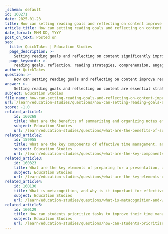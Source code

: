 ```yaml
---
_schema: default
id: 160271
date: 2025-01-23
title: How can setting reading goals and reflecting on content improve reading strategies?
article_title: How can setting reading goals and reflecting on content improve reading strategies?
date_format: MMM DD, YYYY
post_on_text: Posted on
seo:
  title: QuickTakes | Education Studies
  page_description: >-
    Setting reading goals and reflecting on content significantly improve reading strategies by enhancing comprehension, engagement, critical thinking, and academic performance.
  page_keywords: >-
    reading goals, reflection, reading strategies, comprehension, engagement, critical thinking, academic performance, cognitive strategies, collaboration, skill development
author: QuickTakes
question: >-
    How can setting reading goals and reflecting on content improve reading strategies?
answer: >-
    Setting reading goals and reflecting on content are essential strategies that can significantly enhance reading comprehension and overall reading effectiveness. Here’s how these practices contribute to improved reading strategies:\n\n1. **Purposeful Reading**: Establishing specific reading goals helps to create a clear purpose for reading. When students know what they are looking for—be it understanding a concept, gathering information for a project, or preparing for an exam—they are more likely to stay focused and engaged. This targeted approach reduces the likelihood of skimming through the material and missing key elements, thereby reinforcing comprehension.\n\n2. **Enhanced Engagement**: When students set goals, they are more motivated to read carefully and thoughtfully. This motivation can lead to a deeper engagement with the text, as they are actively seeking to fulfill their objectives. Engaged readers are more likely to reflect on the material, which can lead to better retention and understanding.\n\n3. **Critical Thinking and Reflection**: Reflecting on what has been read encourages critical thinking. Good readers often ask themselves questions about the text's meaning, relevance, and implications. This reflective practice not only aids comprehension but also fosters a deeper understanding of the material. For instance, after reading, students might consider how the information connects to their prior knowledge or how it applies to real-world situations.\n\n4. **Improved Academic Performance**: Research indicates that students who engage in reflective practices tend to perform better academically. Reflection helps solidify knowledge and can lead to improved performance in assessments. By thinking critically about their reading experiences, students can identify areas where they need further clarification or study, thus enhancing their learning outcomes.\n\n5. **Cognitive Strategies**: Setting reading goals often involves employing cognitive strategies such as summarizing, inferring, and activating prior knowledge. These strategies help students process information more effectively and improve their critical thinking skills. For example, summarizing what they have read can help students distill the main ideas and reinforce their understanding.\n\n6. **Collaboration and Peer Learning**: When students share their reading goals and reflections with peers, it can lead to collaborative learning experiences. Discussing texts in study groups allows students to compare interpretations and insights, enriching their understanding and fostering a supportive learning environment.\n\n7. **Skill Development**: Regularly setting goals and reflecting on reading can help students develop essential skills such as analytical thinking, effective communication, and self-regulation. These skills are not only beneficial for academic success but also for lifelong learning and personal development.\n\nIn summary, setting reading goals and reflecting on content are powerful strategies that enhance reading comprehension, critical thinking, and academic performance. By incorporating these practices into their reading routines, students can become more effective readers and learners.
subject: Education Studies
file_name: how-can-setting-reading-goals-and-reflecting-on-content-improve-reading-strategies.md
url: /learn/education-studies/questions/how-can-setting-reading-goals-and-reflecting-on-content-improve-reading-strategies
score: -1.0
related_article1:
    id: 160268
    title: What are the benefits of summarizing and organizing notes effectively?
    subject: Education Studies
    url: /learn/education-studies/questions/what-are-the-benefits-of-summarizing-and-organizing-notes-effectively
related_article2:
    id: 159955
    title: What are the key components of effective time management, and how do they contribute to academic success?
    subject: Education Studies
    url: /learn/education-studies/questions/what-are-the-key-components-of-effective-time-management-and-how-do-they-contribute-to-academic-success
related_article3:
    id: 160323
    title: What are the key elements of preparing for a presentation, and how can they improve delivery?
    subject: Education Studies
    url: /learn/education-studies/questions/what-are-the-key-elements-of-preparing-for-a-presentation-and-how-can-they-improve-delivery
related_article4:
    id: 160130
    title: What is metacognition, and why is it important for effective learning?
    subject: Education Studies
    url: /learn/education-studies/questions/what-is-metacognition-and-why-is-it-important-for-effective-learning
related_article5:
    id: 160129
    title: How can students prioritize tasks to improve their time management skills?
    subject: Education Studies
    url: /learn/education-studies/questions/how-can-students-prioritize-tasks-to-improve-their-time-management-skills
---
```


&nbsp;